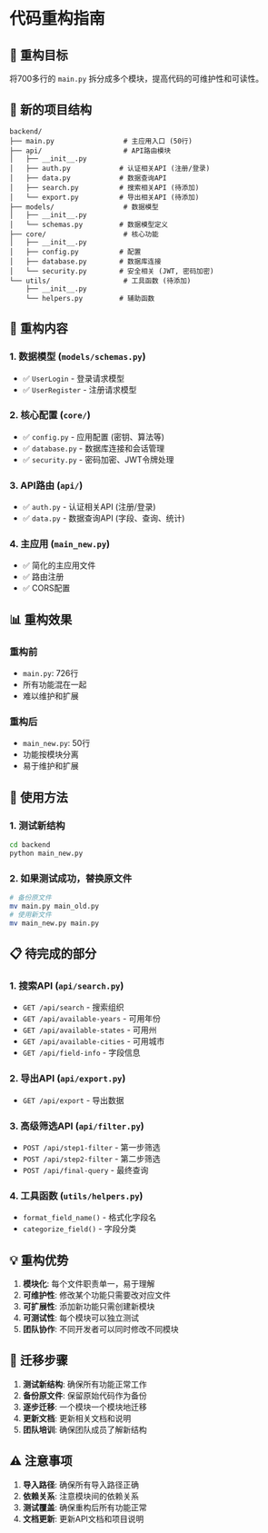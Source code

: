 # 代码重构指南

## 🎯 重构目标

将700多行的 `main.py` 拆分成多个模块，提高代码的可维护性和可读性。

## 📁 新的项目结构

```
backend/
├── main.py                 # 主应用入口 (50行)
├── api/                    # API路由模块
│   ├── __init__.py
│   ├── auth.py            # 认证相关API (注册/登录)
│   ├── data.py            # 数据查询API
│   ├── search.py          # 搜索相关API (待添加)
│   └── export.py          # 导出相关API (待添加)
├── models/                 # 数据模型
│   ├── __init__.py
│   └── schemas.py         # 数据模型定义
├── core/                   # 核心功能
│   ├── __init__.py
│   ├── config.py          # 配置
│   ├── database.py        # 数据库连接
│   └── security.py        # 安全相关 (JWT, 密码加密)
└── utils/                  # 工具函数 (待添加)
    ├── __init__.py
    └── helpers.py         # 辅助函数
```

## 🔧 重构内容

### 1. 数据模型 (`models/schemas.py`)
- ✅ `UserLogin` - 登录请求模型
- ✅ `UserRegister` - 注册请求模型

### 2. 核心配置 (`core/`)
- ✅ `config.py` - 应用配置 (密钥、算法等)
- ✅ `database.py` - 数据库连接和会话管理
- ✅ `security.py` - 密码加密、JWT令牌处理

### 3. API路由 (`api/`)
- ✅ `auth.py` - 认证相关API (注册/登录)
- ✅ `data.py` - 数据查询API (字段、查询、统计)

### 4. 主应用 (`main_new.py`)
- ✅ 简化的主应用文件
- ✅ 路由注册
- ✅ CORS配置

## 📊 重构效果

### 重构前
- `main.py`: 726行
- 所有功能混在一起
- 难以维护和扩展

### 重构后
- `main_new.py`: 50行
- 功能按模块分离
- 易于维护和扩展

## 🚀 使用方法

### 1. 测试新结构
```bash
cd backend
python main_new.py
```

### 2. 如果测试成功，替换原文件
```bash
# 备份原文件
mv main.py main_old.py
# 使用新文件
mv main_new.py main.py
```

## 📋 待完成的部分

### 1. 搜索API (`api/search.py`)
- `GET /api/search` - 搜索组织
- `GET /api/available-years` - 可用年份
- `GET /api/available-states` - 可用州
- `GET /api/available-cities` - 可用城市
- `GET /api/field-info` - 字段信息

### 2. 导出API (`api/export.py`)
- `GET /api/export` - 导出数据

### 3. 高级筛选API (`api/filter.py`)
- `POST /api/step1-filter` - 第一步筛选
- `POST /api/step2-filter` - 第二步筛选
- `POST /api/final-query` - 最终查询

### 4. 工具函数 (`utils/helpers.py`)
- `format_field_name()` - 格式化字段名
- `categorize_field()` - 字段分类

## 💡 重构优势

1. **模块化**: 每个文件职责单一，易于理解
2. **可维护性**: 修改某个功能只需要改对应文件
3. **可扩展性**: 添加新功能只需创建新模块
4. **可测试性**: 每个模块可以独立测试
5. **团队协作**: 不同开发者可以同时修改不同模块

## 🔄 迁移步骤

1. **测试新结构**: 确保所有功能正常工作
2. **备份原文件**: 保留原始代码作为备份
3. **逐步迁移**: 一个模块一个模块地迁移
4. **更新文档**: 更新相关文档和说明
5. **团队培训**: 确保团队成员了解新结构

## ⚠️ 注意事项

1. **导入路径**: 确保所有导入路径正确
2. **依赖关系**: 注意模块间的依赖关系
3. **测试覆盖**: 确保重构后所有功能正常
4. **文档更新**: 更新API文档和项目说明 